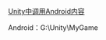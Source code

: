 [Unity中调用Android内容](file:///G:/Unity/Platform_Teach2/Assets/Scripts/Lesson2_Unity%E4%B8%AD%E8%B0%83%E7%94%A8Android%E5%86%85%E5%AE%B9/Lesson2_Unity%E4%B8%AD%E8%B0%83%E7%94%A8Android%E5%86%85%E5%AE%B9.cs)

Android：G:\Unity\MyGame